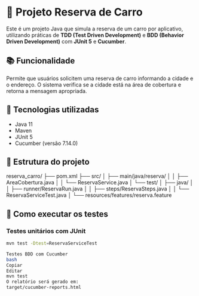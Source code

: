 # 🚗 Projeto Reserva de Carro

Este é um projeto Java que simula a reserva de um carro por aplicativo, utilizando práticas de **TDD (Test Driven Development)** e **BDD (Behavior Driven Development)** com **JUnit 5** e **Cucumber**.

## 📚 Funcionalidade

Permite que usuários solicitem uma reserva de carro informando a cidade e o endereço. O sistema verifica se a cidade está na área de cobertura e retorna a mensagem apropriada.

## 🧪 Tecnologias utilizadas

- Java 11
- Maven
- JUnit 5
- Cucumber (versão 7.14.0)

## 📁 Estrutura do projeto

reserva_carro/
├── pom.xml
├── src/
│ ├── main/java/reserva/
│ │ ├── AreaCobertura.java
│ │ └── ReservaService.java
│ └── test/
│ ├── java/
│ │ ├── runner/ReservaRun.java
│ │ ├── steps/ReservaSteps.java
│ │ └── ReservaServiceTest.java
│ └── resources/features/reserva.feature


## 🚀 Como executar os testes

### Testes unitários com JUnit

```bash
mvn test -Dtest=ReservaServiceTest

Testes BDD com Cucumber
bash
Copiar
Editar
mvn test
O relatório será gerado em:
target/cucumber-reports.html
